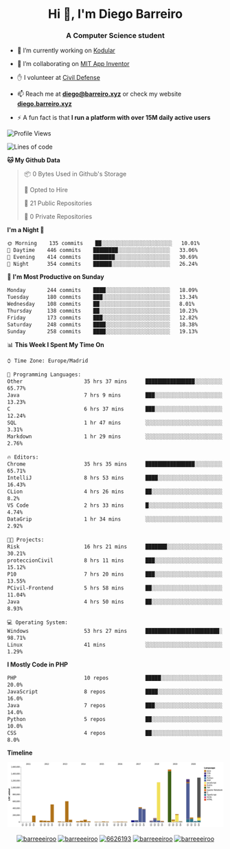<h1 align="center">Hi 👋, I'm Diego Barreiro</h1>
<h3 align="center">A Computer Science student</h3>

- 🔭 I’m currently working on [Kodular](https://www.kodular.io)

- 👯 I’m collaborating on [MIT App Inventor](https://github.com/mit-cml/appinventor-sources)

- ✋ I volunteer at [Civil Defense](https://proteccioncivil.sdc.gal)

- 📫 Reach me at **diego@barreiro.xyz** or check my website **[diego.barreiro.xyz](https://diego.barreiro.xyz)**

- ⚡ A fun fact is that **I run a platform with over 15M daily active users**

<!--START_SECTION:waka-->
![Profile Views](http://img.shields.io/badge/Profile%20Views-15-blue)

![Lines of code](https://img.shields.io/badge/From%20Hello%20World%20I%27ve%20Written-25.9%20million%20lines%20of%20code-blue)

**🐱 My Github Data** 

> 📦 0 Bytes Used in Github's Storage 
 > 
> 💼 Opted to Hire
 > 
> 📜 21 Public Repositories 
 > 
> 🔑 0 Private Repositories  
 > 
**I'm a Night 🦉** 

```text
🌞 Morning    135 commits    ██░░░░░░░░░░░░░░░░░░░░░░░   10.01% 
🌆 Daytime    446 commits    ████████░░░░░░░░░░░░░░░░░   33.06% 
🌃 Evening    414 commits    ███████░░░░░░░░░░░░░░░░░░   30.69% 
🌙 Night      354 commits    ██████░░░░░░░░░░░░░░░░░░░   26.24%

```
📅 **I'm Most Productive on Sunday** 

```text
Monday       244 commits    ████░░░░░░░░░░░░░░░░░░░░░   18.09% 
Tuesday      180 commits    ███░░░░░░░░░░░░░░░░░░░░░░   13.34% 
Wednesday    108 commits    ██░░░░░░░░░░░░░░░░░░░░░░░   8.01% 
Thursday     138 commits    ██░░░░░░░░░░░░░░░░░░░░░░░   10.23% 
Friday       173 commits    ███░░░░░░░░░░░░░░░░░░░░░░   12.82% 
Saturday     248 commits    ████░░░░░░░░░░░░░░░░░░░░░   18.38% 
Sunday       258 commits    ████░░░░░░░░░░░░░░░░░░░░░   19.13%

```


📊 **This Week I Spent My Time On** 

```text
⌚︎ Time Zone: Europe/Madrid

💬 Programming Languages: 
Other                    35 hrs 37 mins      ████████████████░░░░░░░░░   65.77% 
Java                     7 hrs 9 mins        ███░░░░░░░░░░░░░░░░░░░░░░   13.23% 
C                        6 hrs 37 mins       ███░░░░░░░░░░░░░░░░░░░░░░   12.24% 
SQL                      1 hr 47 mins        ░░░░░░░░░░░░░░░░░░░░░░░░░   3.31% 
Markdown                 1 hr 29 mins        ░░░░░░░░░░░░░░░░░░░░░░░░░   2.76%

🔥 Editors: 
Chrome                   35 hrs 35 mins      ████████████████░░░░░░░░░   65.71% 
IntelliJ                 8 hrs 53 mins       ████░░░░░░░░░░░░░░░░░░░░░   16.43% 
CLion                    4 hrs 26 mins       ██░░░░░░░░░░░░░░░░░░░░░░░   8.2% 
VS Code                  2 hrs 33 mins       █░░░░░░░░░░░░░░░░░░░░░░░░   4.74% 
DataGrip                 1 hr 34 mins        ░░░░░░░░░░░░░░░░░░░░░░░░░   2.92%

🐱‍💻 Projects: 
Risk                     16 hrs 21 mins      ███████░░░░░░░░░░░░░░░░░░   30.21% 
proteccionCivil          8 hrs 11 mins       ███░░░░░░░░░░░░░░░░░░░░░░   15.12% 
P10                      7 hrs 20 mins       ███░░░░░░░░░░░░░░░░░░░░░░   13.55% 
PCivil-Frontend          5 hrs 58 mins       ██░░░░░░░░░░░░░░░░░░░░░░░   11.04% 
Java                     4 hrs 50 mins       ██░░░░░░░░░░░░░░░░░░░░░░░   8.93%

💻 Operating System: 
Windows                  53 hrs 27 mins      ████████████████████████░   98.71% 
Linux                    41 mins             ░░░░░░░░░░░░░░░░░░░░░░░░░   1.29%

```

**I Mostly Code in PHP** 

```text
PHP                      10 repos            █████░░░░░░░░░░░░░░░░░░░░   20.0% 
JavaScript               8 repos             ████░░░░░░░░░░░░░░░░░░░░░   16.0% 
Java                     7 repos             ███░░░░░░░░░░░░░░░░░░░░░░   14.0% 
Python                   5 repos             ██░░░░░░░░░░░░░░░░░░░░░░░   10.0% 
CSS                      4 repos             ██░░░░░░░░░░░░░░░░░░░░░░░   8.0%

```


**Timeline**

![Chart not found](https://raw.githubusercontent.com/barreeeiroo/barreeeiroo/master/charts/bar_graph.png) 


<!--END_SECTION:waka-->

<p align="center">
<a href="https://twitter.com/barreeeiroo" target="blank"><img align="center" src="https://cdn.jsdelivr.net/npm/simple-icons@3.0.1/icons/twitter.svg" alt="barreeeiroo" height="20" width="20" /></a>
<a href="https://linkedin.com/in/barreeeiroo" target="blank"><img align="center" src="https://cdn.jsdelivr.net/npm/simple-icons@3.0.1/icons/linkedin.svg" alt="barreeeiroo" height="20" width="20" /></a>
<a href="https://stackoverflow.com/users/6626193" target="blank"><img align="center" src="https://cdn.jsdelivr.net/npm/simple-icons@3.0.1/icons/stackoverflow.svg" alt="6626193" height="20" width="20" /></a>
<a href="https://fb.com/barreeeiroo" target="blank"><img align="center" src="https://cdn.jsdelivr.net/npm/simple-icons@3.0.1/icons/facebook.svg" alt="barreeeiroo" height="20" width="20" /></a>
<a href="https://instagram.com/barreeeiroo" target="blank"><img align="center" src="https://cdn.jsdelivr.net/npm/simple-icons@3.0.1/icons/instagram.svg" alt="barreeeiroo" height="20" width="20" /></a>
</p>
